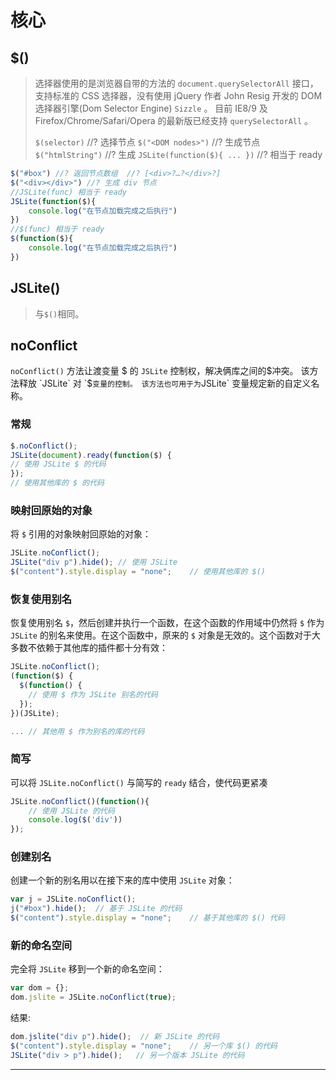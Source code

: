 # 核心

## $()

> 选择器使用的是浏览器自带的方法的 `document.querySelectorAll` 接口，支持标准的 CSS 选择器，没有使用 jQuery 作者 John Resig 开发的 DOM 选择器引擎(Dom Selector Engine) `Sizzle` 。 目前 IE8/9 及 Firefox/Chrome/Safari/Opera 的最新版已经支持 `querySelectorAll` 。
> 
> `$(selector)` //? 选择节点
> `$("<DOM nodes>")` //? 生成节点
> `$("htmlString")` //? 生成
> `JSLite(function($){ ... })` //? 相当于 ready

```js
$("#box") //? 返回节点数组  //? [<div>?…?</div>?]
$("<div></div>") //? 生成 div 节点
//JSLite(func) 相当于 ready
JSLite(function($){
    console.log("在节点加载完成之后执行")
})
//$(func) 相当于 ready
$(function($){
    console.log("在节点加载完成之后执行")
}) 
```

## JSLite()

> 与`$()`相同。

## noConflict

`noConflict()` 方法让渡变量 $ 的 `JSLite` 控制权，解决俩库之间的$冲突。
该方法释放 `JSLite` 对 `$` 变量的控制。
该方法也可用于为 `JSLite` 变量规定新的自定义名称。

### 常规

```js
$.noConflict();
JSLite(document).ready(function($) {
// 使用 JSLite $ 的代码
});
// 使用其他库的 $ 的代码 
```

### 映射回原始的对象

将 `$` 引用的对象映射回原始的对象：

```js
JSLite.noConflict();
JSLite("div p").hide(); // 使用 JSLite
$("content").style.display = "none";    // 使用其他库的 $() 
```

### 恢复使用别名

恢复使用别名 `$`，然后创建并执行一个函数，在这个函数的作用域中仍然将 `$` 作为 `JSLite` 的别名来使用。在这个函数中，原来的 `$` 对象是无效的。这个函数对于大多数不依赖于其他库的插件都十分有效：

```js
JSLite.noConflict();
(function($) { 
  $(function() {
    // 使用 $ 作为 JSLite 别名的代码
  });
})(JSLite);

... // 其他用 $ 作为别名的库的代码 
```

### 简写

可以将 `JSLite.noConflict()` 与简写的 `ready` 结合，使代码更紧凑

```js
JSLite.noConflict()(function(){
    // 使用 JSLite 的代码
    console.log($('div'))
}); 
```

### 创建别名

创建一个新的别名用以在接下来的库中使用 `JSLite` 对象：

```js
var j = JSLite.noConflict();
j("#box").hide();  // 基于 JSLite 的代码
$("content").style.display = "none";    // 基于其他库的 $() 代码 
```

### 新的命名空间

完全将 `JSLite` 移到一个新的命名空间：

```js
var dom = {};
dom.jslite = JSLite.noConflict(true); 
```

结果:

```js
dom.jslite("div p").hide();  // 新 JSLite 的代码
$("content").style.display = "none";    // 另一个库 $() 的代码
JSLite("div > p").hide();   // 另一个版本 JSLite 的代码 
```

* * *